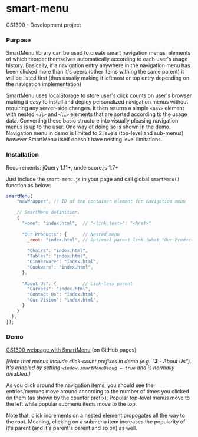 smart-menu
==========

CS1300 - Development project

### Purpose
SmartMenu library can be used to create smart navigation menus, elements of which reorder themselves automatically 
according to each user's usage history.
Basically, if a navigation entry anywhere in the navigation menu has been clicked more than it's peers 
(other items withing the same parent) it will be listed first 
(thus usually making it leftmost or top entry depending on the navigation implementation)

SmartMenu uses [localStorage](http://en.wikipedia.org/wiki/Web_storage#localStorage) to store user's click counts on user's browser making it 
easy to install and deploy personalized navigation menus without requiring any server-side changes.
It then returns a simple `<nav>` element with nested `<ul>` and `<li>` elements that are sorted according
to the usage data. Converting these basic structure into visually pleasing navigation menus is up to the user.
One way of doing so is shown in the demo. Navigation menu in demo is limited to 2 levels (top-level and sub-menus)
_however_ SmartMenu itself doesn't have nesting level limitations.

### Installation
Requirements: jQuery 1.11+, underscore.js 1.7+

Just include the `smart-menu.js` in your page and call global `smartMenu()` function as below:

```javascript
smartMenu(
    "navWrapper", // ID of the container element for navigation menu
    
    // SmartMenu definition.
    {
      "Home": "index.html",  // "<link text>": "<href>"
      
      "Our Products": {      // Nested menu
        _root: "index.html", // Optional parent link (what "Our Products" links to)
        
        "Chairs": "index.html",
        "Tables": "index.html",
        "Dinnerware": "index.html",
        "Cookware": "index.html",
      },
      
      "About Us": {          // Link-less parent
        "Careers": "index.html",
        "Contact Us": "index.html",
        "Our Vision": "index.html",
      }
    }
  );
});
```

### Demo

[CS1300 webpage with SmartMenu](http://ermanc.github.io/smart-menu/index.html) (on GitHub pages)

_[Note that menus include click-count prefixes in demo (e.g. "**3** - About Us"). 
It's enabled by setting `window.smartMenuDebug = true` and is normally disabled.]_

As you click around the navigation items, you should see the entries/menues move around 
according to the number of times you clicked on them (as shown by the counter prefix). 
Popular top-level menus move to the left while 
popular submenu items move to the top.

Note that, click increments on a nested element propogates all the way to the root. 
Meaning, clicking on a submenu item increases the popularity of it's parent 
(and it's parent's parent and so on) as well.


